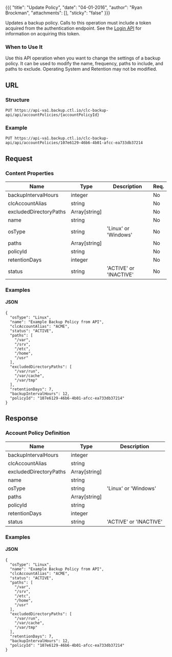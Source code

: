 {{{
  "title": "Update Policy",
  "date": "04-01-2016",
  "author": "Ryan Brockman",
  "attachments": [],
  "sticky": "false"
}}}

Updates a backup policy. Calls to this operation must include a token acquired from the authentication endpoint. See the [Login API](../Authentication/login.md) for information on acquiring this token.

### When to Use It

Use this API operation when you want to change the settings of a backup policy. It can be used to modify the name, frequency, paths to include, and paths to exclude.  Operating System and Retention may not be modified.

## URL

### Structure

    PUT https://api-va1.backup.ctl.io/clc-backup-api/api/accountPolicies/{accountPolicyId}

### Example

    PUT https://api-va1.backup.ctl.io/clc-backup-api/api/accountPolicies/107e6129-46b6-4b01-afcc-ea733db37214

## Request

### Content Properties

| Name | Type | Description | Req. |
| --- | --- | --- | --- |
| backupIntervalHours | integer |  | No |
| clcAccountAlias | string |  | No |
| excludedDirectoryPaths | Array[string] |  | No |
| name | string |  | No |
| osType | string | 'Linux' or 'Windows' | No |
| paths | Array[string] |  | No |
| policyId | string |  | No |
| retentionDays | integer |  | No |
| status | string | 'ACTIVE' or 'INACTIVE' | No |

### Examples

#### JSON

    {
      "osType": "Linux",
      "name": "Example Backup Policy from API",
      "clcAccountAlias": "ACME",
      "status": "ACTIVE",
      "paths": [
        "/var",
        "/srv",
        "/etc",
        "/home",
        "/usr"
      ],
      "excludedDirectoryPaths": [
        "/var/run",
        "/var/cache",
        "/var/tmp"
      ],
      "retentionDays": 7,
      "backupIntervalHours": 12,
      "policyId": "107e6129-46b6-4b01-afcc-ea733db37214"
    }


## Response

### Account Policy Definition

| Name | Type | Description |
| --- | --- | --- |
| backupIntervalHours | integer |  |
| clcAccountAlias | string |  |
| excludedDirectoryPaths | Array[string] |  |
| name | string |  |
| osType | string | 'Linux' or 'Windows' |
| paths | Array[string] |  |
| policyId | string |  |
| retentionDays | integer |  |
| status | string | 'ACTIVE' or 'INACTIVE' |


### Examples

#### JSON

    {
      "osType": "Linux",
      "name": "Example Backup Policy from API",
      "clcAccountAlias": "ACME",
      "status": "ACTIVE",
      "paths": [
        "/var",
        "/srv",
        "/etc",
        "/home",
        "/usr"
      ],
      "excludedDirectoryPaths": [
        "/var/run",
        "/var/cache",
        "/var/tmp"
      ],
      "retentionDays": 7,
      "backupIntervalHours": 12,
      "policyId": "107e6129-46b6-4b01-afcc-ea733db37214"
    }

